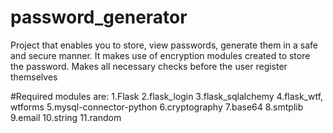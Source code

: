 # password_generator
Project that enables you to store, view passwords, generate them in a safe and secure manner.
It  makes use of encryption modules created to store the password. Makes all necessary checks before the user register themselves


#Required modules are:
1.Flask
2.flask_login
3.flask_sqlalchemy
4.flask_wtf, wtforms
5.mysql-connector-python
6.cryptography
7.base64
8.smtplib
9.email
10.string
11.random
